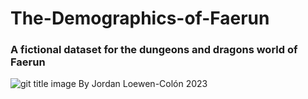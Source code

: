 # The-Demographics-of-Faerun
### A fictional dataset for the dungeons and dragons world of Faerun
![git title image](https://github.com/jbloewencolon/The-Demographics-of-Faerun/blob/main/Images/git%20title.png)
By Jordan Loewen-Colón 2023
